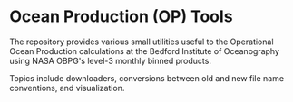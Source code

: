 # Ocean Production (OP) Tools

The repository provides various small utilities useful to the Operational Ocean Production calculations at the Bedford Institute of Oceanography using NASA OBPG's level-3 monthly binned products.

Topics include downloaders, conversions between old and new file name conventions, and visualization. 

